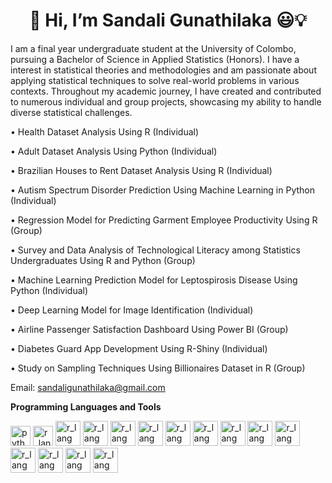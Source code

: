 <h1 align="center"><b> 👋 Hi, I’m Sandali Gunathilaka 😃💡 </b></h1>

I am a final year undergraduate student at the University of Colombo, pursuing a Bachelor of Science in Applied Statistics (Honors).
I have a interest in statistical theories and methodologies and am passionate about applying statistical techniques to solve real-world problems in various contexts. 
Throughout my academic journey, I have created and contributed to numerous individual and group projects, showcasing my ability to handle diverse statistical challenges.

•	Health Dataset Analysis Using R (Individual)

•	Adult Dataset Analysis Using Python (Individual)

•	Brazilian Houses to Rent Dataset Analysis Using R (Individual)

•	Autism Spectrum Disorder Prediction Using Machine Learning in Python (Individual)

•	Regression Model for Predicting Garment Employee Productivity Using R (Group)

•	Survey and Data Analysis of Technological Literacy among Statistics Undergraduates Using R and Python (Group)

•	Machine Learning Prediction Model for Leptospirosis Disease Using Python (Individual)

•	Deep Learning Model for Image Identification (Individual)

•	Airline Passenger Satisfaction Dashboard Using Power BI (Group)

•	Diabetes Guard App Development Using R-Shiny (Individual)

•	Study on Sampling Techniques Using Billionaires Dataset in R (Group)

Email: sandaligunathilaka@gmail.com

<b>Programming Languages and Tools</b>

<a href="https://emoji.gg/emoji/1887_python"><img src="https://cdn3.emoji.gg/emojis/1887_python.png" width="32px" height="32px" alt="python"></a>
<a href="https://emoji.gg/emoji/7050-r-lang"><img src="https://cdn3.emoji.gg/emojis/7050-r-lang.png" width="32px" height="32px" alt="r_lang"></a>
<a href="https://user-images.githubusercontent.com/25181517/192108892-6e9b5cdf-4e35-4a70-ad9a-801a93a07c1c"><img src="https://user-images.githubusercontent.com/25181517/192108892-6e9b5cdf-4e35-4a70-ad9a-801a93a07c1c.png" width="40px" height="40px" alt="r_lang"></a>
<a href="https://user-images.githubusercontent.com/25181517/183896128-ec99105a-ec1a-4d85-b08b-1aa1620b2046"><img src="https://user-images.githubusercontent.com/25181517/183896128-ec99105a-ec1a-4d85-b08b-1aa1620b2046.png" width="40px" height="40px" alt="r_lang"></a>
<a href="https://user-images.githubusercontent.com/25181517/183914128-3fc88b4a-4ac1-40e6-9443-9a30182379b7"><img src="https://user-images.githubusercontent.com/25181517/183914128-3fc88b4a-4ac1-40e6-9443-9a30182379b7.png" width="40px" height="40px" alt="r_lang"></a>
<a href="https://user-images.githubusercontent.com/25181517/223639822-2a01e63a-a7f9-4a39-8930-61431541bc06"><img src="https://user-images.githubusercontent.com/25181517/223639822-2a01e63a-a7f9-4a39-8930-61431541bc06.png" width="40px" height="40px" alt="r_lang"></a>
<a href="https://user-images.githubusercontent.com/25181517/192158954-f88b5814-d510-4564-b285-dff7d6400dad"><img src="https://user-images.githubusercontent.com/25181517/192158954-f88b5814-d510-4564-b285-dff7d6400dad.png" width="40px" height="40px" alt="r_lang"></a>
<a href="https://user-images.githubusercontent.com/25181517/117201156-9a724800-adec-11eb-9a9d-3cd0f67da4bc"><img src="https://user-images.githubusercontent.com/25181517/117201156-9a724800-adec-11eb-9a9d-3cd0f67da4bc.png" width="40px" height="40px" alt="r_lang"></a>
<a href="https://user-images.githubusercontent.com/25181517/183570228-6a040b9f-3ddf-47a2-a201-743121dac664"><img src="https://user-images.githubusercontent.com/25181517/183570228-6a040b9f-3ddf-47a2-a201-743121dac664.png" width="40px" height="40px" alt="r_lang"></a>
<a href="https://user-images.githubusercontent.com/25181517/183898674-75a4a1b1-f960-4ea9-abcb-637170a00a75"><img src="https://user-images.githubusercontent.com/25181517/183898674-75a4a1b1-f960-4ea9-abcb-637170a00a75.png" width="40px" height="40px" alt="r_lang"></a>
<a href="https://github.com/Sandali-1999/Sandali-1999/assets/173488165/257bb39c-dc17-430d-af86-296c5351f1c2"><img src="https://github.com/Sandali-1999/Sandali-1999/assets/173488165/257bb39c-dc17-430d-af86-296c5351f1c2.png" width="40px" height="40px" alt="r_lang"></a>
<a href="https://github.com/Sandali-1999/Sandali-1999/assets/173488165/14733b91-8aea-4485-aab5-4e60e73e89b5"><img src="https://github.com/Sandali-1999/Sandali-1999/assets/173488165/14733b91-8aea-4485-aab5-4e60e73e89b5.png" width="40px" height="40px" alt="r_lang"></a>
<a href="https://github.com/Sandali-1999/Sandali-1999/assets/173488165/8cbe39af-113e-47b3-9e33-aaa96df5edad"><img src="https://github.com/Sandali-1999/Sandali-1999/assets/173488165/8cbe39af-113e-47b3-9e33-aaa96df5edad.png" width="40px" height="40px" alt="r_lang"></a>
<a href="https://github.com/Sandali-1999/Sandali-1999/assets/173488165/ad2bc51e-5b74-4f48-b036-139e94542031"><img src="https://github.com/Sandali-1999/Sandali-1999/assets/173488165/ad2bc51e-5b74-4f48-b036-139e94542031.png" width="40px" height="40px" alt="r_lang"></a>
<a href="https://github.com/Sandali-1999/Sandali-1999/assets/173488165/2ab37413-eecd-4a7b-97ba-539563ef8a31"><img src="https://github.com/Sandali-1999/Sandali-1999/assets/173488165/2ab37413-eecd-4a7b-97ba-539563ef8a31.png" width="40px" height="40px" alt="r_lang"></a>













